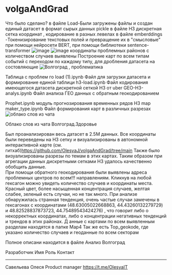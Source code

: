 # volgaAndGrad
Что было сделано?
в файле Load-Были загружены файлы и создан единый датасет в формат сырых данных pickle
в файле H3 дискретная сетка координат , кодирование в разных левелах
в файле emberddings -Токенизирование текстовых полей и превращение их в "смысловые" при помощи нейросети  BERT, при помощи библиотеки sentence-transformer
![image](https://user-images.githubusercontent.com/65441571/183564536-027cdd81-959b-43b0-9a72-7a9f3f4d12b9.png)
![image](https://user-images.githubusercontent.com/65441571/183577815-762fc5af-8f86-4acb-81a9-e4c09a9053df.png)
координаты проблемных районов с количеством случаев выявлены
Построение карт по всем типам событий с переходом по каждому типу, для дробления датасета на состовляющие
![Волгоград , проблематика](https://user-images.githubusercontent.com/65441571/183589029-0b742ef4-49ad-46dd-b15f-c7fc4b2d6489.jpg)


Таблица с проблем  го
load (1).ipynb  Файл для загрузки датасета и формирование единой таблици
h3-load.ipynb Файл кодирования имеющегося датасета дискретной сеткой H3 от  uber 
GEO-H3-analys.ipynb Файл анализа ГЕО данных с обратным геокодированием

Prophet.ipynb модуль прогнозирования временных рядов
H3 map maker_type.ipynb Файл формирования карт в различных разрезах
![облако слов из чата](https://user-images.githubusercontent.com/65441571/184062798-f17324b2-5bd8-4c2f-8c5f-559f84991676.jpg)

Облако слов из чата Волгоград.Здоровье

Был проанализирован весь датасет в 2.5М данных.
Все координаты были переведены на H3 сетку и визуализированы в автономной интерактивной карте (см. гитхаб)https://github.com/OlesyaJ/volgaAndGrad/tree/main
Также было визуализированы разрезы по темам в этих картах.
Таким образом при  агрегации данных дискретными сетками H3 удалось качественно обобщить данные.  
При помощи обратного геокодирования были выявлены адреса проблемных центров по всем!!! направлениям. Кликнув на любой гексагон можно увидеть количество случаев и координаты места. Красный цвет, более насыщенная концентрация случаев, желтая слабее, зеленый есть случаи, но не так много.
При анализе обнаружилась странная тенденция, очень частые случаи замечены в гексагонах с координатами  (48.63005022668863, 44.43260132279729) и 48.82528837873723, 44.75489543424276) , что говорит либо о некорректных координатах, либо о концентрации негативных тенденций и трендов в этих районах.
Д анные с картами по всем  выявленным разделам находятся       в папке Map4
Так же есть Top_geokode, где указано количество случаев и геоданные по всем секторам

Полное описани находится в файле Анализ Волгоград

Разработчик
Имя	Роль	Контакт

---	---	---
Савельева Олеся	Product manager	https://t.me/OlesyaIT
